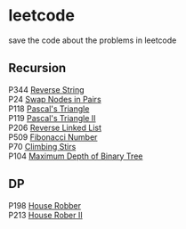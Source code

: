 # leetcode  
save the code about the problems in leetcode
## Recursion  
P344 [Reverse String](https://leetcode.com/problems/reverse-string/)  
P24  [Swap Nodes in Pairs](https://leetcode.com/problems/swap-nodes-in-pairs/)  
P118 [Pascal's Triangle](https://leetcode.com/problems/pascals-triangle/)  
P119 [Pascal's Triangle Ⅱ](https://leetcode.com/problems/pascals-triangle-ii/)  
P206 [Reverse Linked List](https://leetcode.com/problems/reverse-linked-list/)  
P509 [Fibonacci Number](https://leetcode.com/problems/fibonacci-number/)  
P70  [Climbing Stirs](https://leetcode.com/problems/climbing-stairs/)  
P104 [Maximum Depth of Binary Tree](https://leetcode.com/problems/maximum-depth-of-binary-tree/)

## DP 
P198 [House Robber](https://leetcode.com/problems/house-robber/)  
P213 [House Rober II](https://leetcode.com/problems/house-robber-ii/)
